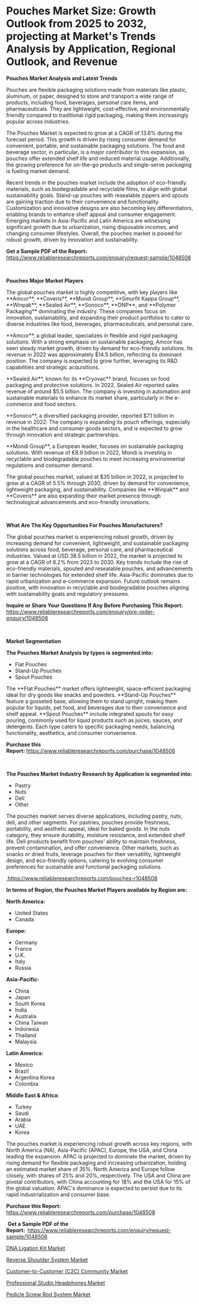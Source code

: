 <p><h1>Pouches Market Size: Growth Outlook from 2025 to 2032, projecting at Market's Trends Analysis by Application, Regional Outlook, and Revenue</h1></p><p><strong>Pouches Market Analysis and Latest Trends</strong></p>
<p><p>Pouches are flexible packaging solutions made from materials like plastic, aluminum, or paper, designed to store and transport a wide range of products, including food, beverages, personal care items, and pharmaceuticals. They are lightweight, cost-effective, and environmentally friendly compared to traditional rigid packaging, making them increasingly popular across industries.</p><p>The Pouches Market is expected to grow at a CAGR of 13.6% during the forecast period. This growth is driven by rising consumer demand for convenient, portable, and sustainable packaging solutions. The food and beverage sector, in particular, is a major contributor to this expansion, as pouches offer extended shelf life and reduced material usage. Additionally, the growing preference for on-the-go products and single-serve packaging is fueling market demand.</p><p>Recent trends in the pouches market include the adoption of eco-friendly materials, such as biodegradable and recyclable films, to align with global sustainability goals. Stand-up pouches with resealable zippers and spouts are gaining traction due to their convenience and functionality. Customization and innovative designs are also becoming key differentiators, enabling brands to enhance shelf appeal and consumer engagement. Emerging markets in Asia-Pacific and Latin America are witnessing significant growth due to urbanization, rising disposable incomes, and changing consumer lifestyles. Overall, the pouches market is poised for robust growth, driven by innovation and sustainability.</p></p>
<p><strong>Get a Sample PDF of the Report:&nbsp;</strong> <a href="https://www.reliableresearchreports.com/enquiry/request-sample/1048508?utm_campaign=2179&utm_medium=2&utm_source=Github&utm_content=ia&utm_term=24012025&utm_id=pouches">https://www.reliableresearchreports.com/enquiry/request-sample/1048508</a></p>
<p>&nbsp;</p>
<p><strong>Pouches Major Market Players</strong></p>
<p><p>The global pouches market is highly competitive, with key players like **Amcor**, **Coveris**, **Mondi Group**, **Smurfit Kappa Group**, **Winpak**, **Sealed Air**, **Sonoco**, **DNP**, and **Polymer Packaging** dominating the industry. These companies focus on innovation, sustainability, and expanding their product portfolios to cater to diverse industries like food, beverages, pharmaceuticals, and personal care.</p><p>**Amcor**, a global leader, specializes in flexible and rigid packaging solutions. With a strong emphasis on sustainable packaging, Amcor has seen steady market growth, driven by demand for eco-friendly solutions. Its revenue in 2022 was approximately $14.5 billion, reflecting its dominant position. The company is expected to grow further, leveraging its R&D capabilities and strategic acquisitions.</p><p>**Sealed Air**, known for its **Cryovac** brand, focuses on food packaging and protective solutions. In 2022, Sealed Air reported sales revenue of around $5.5 billion. The company is investing in automation and sustainable materials to enhance its market share, particularly in the e-commerce and food sectors.</p><p>**Sonoco**, a diversified packaging provider, reported $7.1 billion in revenue in 2022. The company is expanding its pouch offerings, especially in the healthcare and consumer goods sectors, and is expected to grow through innovation and strategic partnerships.</p><p>**Mondi Group**, a European leader, focuses on sustainable packaging solutions. With revenue of €8.9 billion in 2022, Mondi is investing in recyclable and biodegradable pouches to meet increasing environmental regulations and consumer demand.</p><p>The global pouches market, valued at $35 billion in 2022, is projected to grow at a CAGR of 5.5% through 2030, driven by demand for convenience, lightweight packaging, and sustainability. Companies like **Winpak** and **Coveris** are also expanding their market presence through technological advancements and eco-friendly innovations.</p></p>
<p>&nbsp;</p>
<p><strong>What Are The Key Opportunities For Pouches Manufacturers?</strong></p>
<p><p>The global pouches market is experiencing robust growth, driven by increasing demand for convenient, lightweight, and sustainable packaging solutions across food, beverage, personal care, and pharmaceutical industries. Valued at USD 38.5 billion in 2022, the market is projected to grow at a CAGR of 6.2% from 2023 to 2030. Key trends include the rise of eco-friendly materials, spouted and resealable pouches, and advancements in barrier technologies for extended shelf life. Asia-Pacific dominates due to rapid urbanization and e-commerce expansion. Future outlook remains positive, with innovation in recyclable and biodegradable pouches aligning with sustainability goals and regulatory pressures.</p></p>
<p><strong>Inquire or Share Your Questions If Any Before Purchasing This Report:</strong> <a href="https://www.reliableresearchreports.com/enquiry/pre-order-enquiry/1048508?utm_campaign=2179&utm_medium=2&utm_source=Github&utm_content=ia&utm_term=24012025&utm_id=pouches">https://www.reliableresearchreports.com/enquiry/pre-order-enquiry/1048508</a></p>
<p>&nbsp;</p>
<p><strong>Market Segmentation</strong></p>
<p><strong>The Pouches Market Analysis by types is segmented into:</strong></p>
<p><ul><li>Flat Pouches</li><li>Stand-Up Pouches</li><li>Spout Pouches</li></ul></p>
<p><p>The **Flat Pouches** market offers lightweight, space-efficient packaging ideal for dry goods like snacks and powders. **Stand-Up Pouches** feature a gusseted base, allowing them to stand upright, making them popular for liquids, pet food, and beverages due to their convenience and shelf appeal. **Spout Pouches** include integrated spouts for easy pouring, commonly used for liquid products such as juices, sauces, and detergents. Each type caters to specific packaging needs, balancing functionality, aesthetics, and consumer convenience.</p></p>
<p><strong>Purchase this Report:&nbsp;</strong><a href="https://www.reliableresearchreports.com/purchase/1048508?utm_campaign=2179&utm_medium=2&utm_source=Github&utm_content=ia&utm_term=24012025&utm_id=pouches">https://www.reliableresearchreports.com/purchase/1048508</a></p>
<p>&nbsp;</p>
<p><strong>The Pouches Market Industry Research by Application is segmented into:</strong></p>
<p><ul><li>Pastry</li><li>Nuts</li><li>Deli</li><li>Other</li></ul></p>
<p><p>The pouches market serves diverse applications, including pastry, nuts, deli, and other segments. For pastries, pouches provide freshness, portability, and aesthetic appeal, ideal for baked goods. In the nuts category, they ensure durability, moisture resistance, and extended shelf life. Deli products benefit from pouches' ability to maintain freshness, prevent contamination, and offer convenience. Other markets, such as snacks or dried fruits, leverage pouches for their versatility, lightweight design, and eco-friendly options, catering to evolving consumer preferences for sustainable and functional packaging solutions.</p></p>
<p><a href="https://www.reliableresearchreports.com/pouches-r1048508?utm_campaign=2179&utm_medium=2&utm_source=Github&utm_content=ia&utm_term=24012025&utm_id=pouches">&nbsp;https://www.reliableresearchreports.com/pouches-r1048508</a></p>
<p><strong>In terms of Region, the Pouches Market Players available by Region are:</strong></p>
<p>
    <p> <strong> North America: </strong>
        <ul>
            <li>United States</li>
            <li>Canada</li>
        </ul>
        </p> 
    <p> <strong> Europe: </strong>
        <ul>
            <li>Germany</li>
            <li>France</li>
            <li>U.K.</li>
            <li>Italy</li>
            <li>Russia</li>
        </ul>
        </p> 
    <p> <strong> Asia-Pacific: </strong>
        <ul>
            <li>China</li>
            <li>Japan</li>
            <li>South Korea</li>
            <li>India</li>
            <li>Australia</li>
            <li>China Taiwan</li>
            <li>Indonesia</li>
            <li>Thailand</li>
            <li>Malaysia</li>
        </ul>
        </p> 
    <p> <strong> Latin America: </strong>
        <ul>
            <li>Mexico</li>
            <li>Brazil</li>
            <li>Argentina Korea</li>
            <li>Colombia</li>
        </ul>
        </p> 
    <p> <strong> Middle East & Africa: </strong>
        <ul>
            <li>Turkey</li>
            <li>Saudi</li>
            <li>Arabia</li>
            <li>UAE</li>
            <li>Korea</li>
        </ul>
    </p>
    </p>
<p><p>The pouches market is experiencing robust growth across key regions, with North America (NA), Asia-Pacific (APAC), Europe, the USA, and China leading the expansion. APAC is projected to dominate the market, driven by rising demand for flexible packaging and increasing urbanization, holding an estimated market share of 35%. North America and Europe follow closely, with shares of 25% and 20%, respectively. The USA and China are pivotal contributors, with China accounting for 18% and the USA for 15% of the global valuation. APAC's dominance is expected to persist due to its rapid industrialization and consumer base.</p></p>
<p><strong>Purchase this Report: </strong><a href="https://www.reliableresearchreports.com/purchase/1048508?utm_campaign=2179&utm_medium=2&utm_source=Github&utm_content=ia&utm_term=24012025&utm_id=pouches">https://www.reliableresearchreports.com/purchase/1048508</a></p>
<p>&nbsp;<strong>Get a Sample PDF of the Report:&nbsp;&nbsp;</strong><a href="https://www.reliableresearchreports.com/enquiry/request-sample/1048508?utm_campaign=2179&utm_medium=2&utm_source=Github&utm_content=ia&utm_term=24012025&utm_id=pouches">https://www.reliableresearchreports.com/enquiry/request-sample/1048508</a></p>
<p><strong></strong></p>
<p><p><a href="https://www.linkedin.com/pulse/dna-ligation-kit-market-velocity-7-cagr-trajectory-2025-2032-gj3rf?utm_campaign=2179&utm_medium=2&utm_source=Github&utm_content=ia&utm_term=24012025&utm_id=pouches">DNA Ligation Kit Market</a></p><p><a href="https://www.linkedin.com/pulse/reverse-shoulder-system-market-growth-segmentation-regional-0errc?utm_campaign=2179&utm_medium=2&utm_source=Github&utm_content=ia&utm_term=24012025&utm_id=pouches">Reverse Shoulder System Market</a></p><p><a href="https://www.linkedin.com/pulse/aligning-strategies-customer-to-customer-c2c-community-6lhbf?utm_campaign=2179&utm_medium=2&utm_source=Github&utm_content=ia&utm_term=24012025&utm_id=pouches">Customer-to-Customer (C2C) Community Market</a></p><p><a href="https://www.linkedin.com/pulse/professional-studio-headphones-market-global-regional-analysis-f7z7f?utm_campaign=2179&utm_medium=2&utm_source=Github&utm_content=ia&utm_term=24012025&utm_id=pouches">Professional Studio Headphones Market</a></p><p><a href="https://www.linkedin.com/pulse/pedicle-screw-rod-system-market-outlook-forecast-from-2025-2032-cjp8c?utm_campaign=2179&utm_medium=2&utm_source=Github&utm_content=ia&utm_term=24012025&utm_id=pouches">Pedicle Screw Rod System Market</a></p></p>